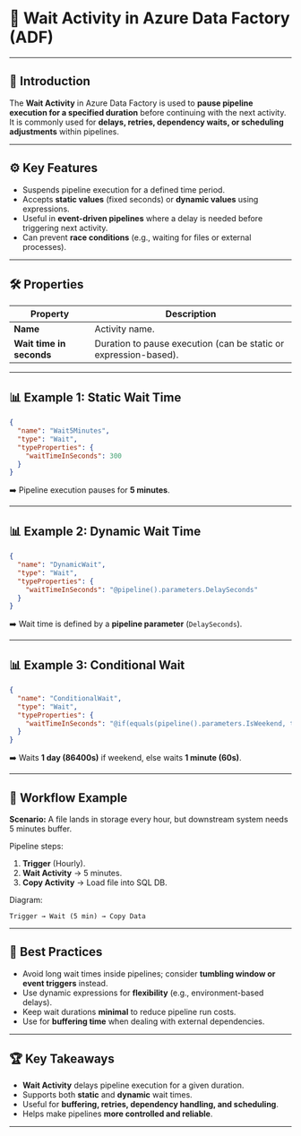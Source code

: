 # 📝 Wait Activity in Azure Data Factory (ADF)

---

## 📌 Introduction
The **Wait Activity** in Azure Data Factory is used to **pause pipeline execution for a specified duration** before continuing with the next activity.  
It is commonly used for **delays, retries, dependency waits, or scheduling adjustments** within pipelines.

---

## ⚙️ Key Features
- Suspends pipeline execution for a defined time period.  
- Accepts **static values** (fixed seconds) or **dynamic values** using expressions.  
- Useful in **event-driven pipelines** where a delay is needed before triggering next activity.  
- Can prevent **race conditions** (e.g., waiting for files or external processes).  

---

## 🛠️ Properties

| Property   | Description |
|------------|-------------|
| **Name**   | Activity name. |
| **Wait time in seconds** | Duration to pause execution (can be static or expression-based). |

---

## 📊 Example 1: Static Wait Time
```json
{
  "name": "Wait5Minutes",
  "type": "Wait",
  "typeProperties": {
    "waitTimeInSeconds": 300
  }
}
````

➡️ Pipeline execution pauses for **5 minutes**.

---

## 📊 Example 2: Dynamic Wait Time

```json
{
  "name": "DynamicWait",
  "type": "Wait",
  "typeProperties": {
    "waitTimeInSeconds": "@pipeline().parameters.DelaySeconds"
  }
}
```

➡️ Wait time is defined by a **pipeline parameter** (`DelaySeconds`).

---

## 📊 Example 3: Conditional Wait

```json
{
  "name": "ConditionalWait",
  "type": "Wait",
  "typeProperties": {
    "waitTimeInSeconds": "@if(equals(pipeline().parameters.IsWeekend, true), 86400, 60)"
  }
}
```

➡️ Waits **1 day (86400s)** if weekend, else waits **1 minute (60s)**.

---

## 🚀 Workflow Example

**Scenario:** A file lands in storage every hour, but downstream system needs 5 minutes buffer.

Pipeline steps:

1. **Trigger** (Hourly).
2. **Wait Activity** → 5 minutes.
3. **Copy Activity** → Load file into SQL DB.

Diagram:

```
Trigger → Wait (5 min) → Copy Data
```

---

## 🎯 Best Practices

* Avoid long wait times inside pipelines; consider **tumbling window or event triggers** instead.
* Use dynamic expressions for **flexibility** (e.g., environment-based delays).
* Keep wait durations **minimal** to reduce pipeline run costs.
* Use for **buffering time** when dealing with external dependencies.

---

## 🏆 Key Takeaways

* **Wait Activity** delays pipeline execution for a given duration.
* Supports both **static** and **dynamic** wait times.
* Useful for **buffering, retries, dependency handling, and scheduling**.
* Helps make pipelines **more controlled and reliable**.

---
